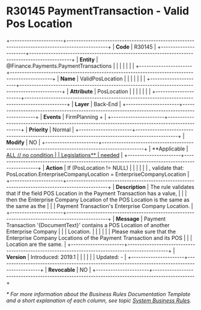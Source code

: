 ﻿---
erp.type: business-rule
erp.entity: Finance.Payments.PaymentTransactions
---

# R30145 PaymentTransaction - Valid Pos Location
+----------------------+-----------------------------------------------------------------------------------------------+
| **Code**             | R30145                                                                                        |
+----------------------+-----------------------------------------------------------------------------------------------+
| **Entity**           | @Finance.Payments.PaymentTransactions                                                         |
|                      |                                                                                               |
|                      |                                                                                               |
+----------------------+-----------------------------------------------------------------------------------------------+
| **Name**             | ValidPosLocation                                                                              |
|                      |                                                                                               |
|                      |                                                                                               |
+----------------------+-----------------------------------------------------------------------------------------------+
| **Attribute**        | PosLocation                                                                                   |
|                      |                                                                                               |
|                      |                                                                                               |
+----------------------+-----------------------------------------------------------------------------------------------+
| **Layer**            | Back-End                                                                                      |
+----------------------+-----------------------------------------------------------------------------------------------+
| **Events**           | FirmPlanning +                                                                                |
+----------------------+-----------------------------------------------------------------------------------------------+
| **Priority**         | Normal                                                                                        |
+----------------------+-----------------------------------------------------------------------------------------------+
| **Modify**           | NO                                                                                            |
+----------------------+-----------------------------------------------------------------------------------------------+
| **Applicable         | [ALL // no condition                                                                          |
| Legislations**       | needed](xref:applicable-legislations)                                                         |
+----------------------+-----------------------------------------------------------------------------------------------+
| **Action**           | If (PosLocation != NULL)                                                                      |
|                      |                                                                                               |
|                      | , validate that: PosLocation.EnterpriseCompanyLocation = EnterpriseCompanyLocation            |
+----------------------+-----------------------------------------------------------------------------------------------+
| **Description**      | The rule validates that if the field POS Location in the Payment Transaction has a value,     |
|                      | then the Enterprise Company Location of the POS Location is the same as the same as the       |
|                      | Payment Transaction\'s Enterprise Company Location.                                           |
+----------------------+-----------------------------------------------------------------------------------------------+
| **Message**          | Payment Transaction \'{DocumentText}\' contains a POS Location of another Enterprise Company  |
|                      | Location.                                                                                     |
|                      |                                                                                               |
|                      | Please make sure that the Enterprise Company Locations of the Payment Transaction and its POS |
|                      | Location are the same.                                                                        |
+----------------------+-----------------------------------------------------------------------------------------------+
| **Version**          | Introduced: 2019.1                                                                            |
|                      |                                                                                               |
|                      | Updated: -                                                                                    |
+----------------------+-----------------------------------------------------------------------------------------------+
| **Revocable**        | NO                                                                                            |
+----------------------+-----------------------------------------------------------------------------------------------+

*\* For more information about the Business Rules Documentation Template and a short explanation of each column, see
topic [System Business Rules](../templates/template-description-system-business-rules.md).*

